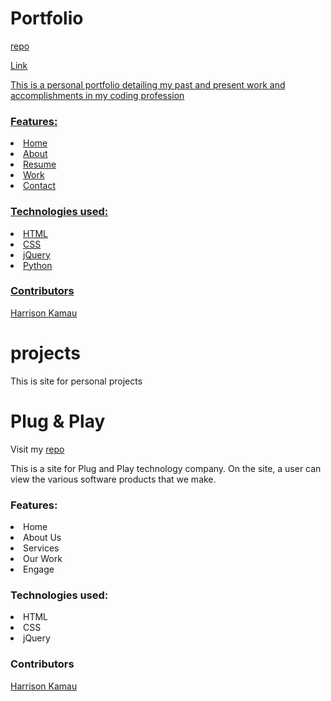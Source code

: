 <h1>Portfolio</h1>
<p><a href="https://github.com/Harrisonkamau/harrisonkamau"/>repo</a></p>
<p><a href="http://harrykamau.bitballoon.com/"/>Link</p>
<p>This is a personal portfolio detailing my past and present work and accomplishments in my coding profession</p>
<h3>Features:</h3>
<li>Home </li>
<li>About</li>
<li>Resume</li>
<li>Work</li>
<li>Contact</li>
<h3>Technologies used:</h3>
<li>HTML</li>
<li>CSS</li>
<li>jQuery</li>
<li>Python</li>

<h3>Contributors</h3>
<a href="https://github.com/Harrisonkamau/">Harrison Kamau</a>


# projects
<p>This is site for personal projects</p>
<h1>Plug & Play</h1>
<p>Visit my <a href="https://github.com/Harrisonkamau/plug-and-play"/>repo</a></p>
<p>This is a site for Plug and Play technology company. On the site, a user can view the various software products that we make.</p>
<h3>Features:</h3>
<li>Home </li>
<li>About Us</li>
<li>Services</li>
<li>Our Work</li>
<li>Engage</li>
<h3>Technologies used:</h3>
<li>HTML</li>
<li>CSS</li>
<li>jQuery</li>

<h3>Contributors</h3>
<a href="https://github.com/Harrisonkamau/">Harrison Kamau</a>



